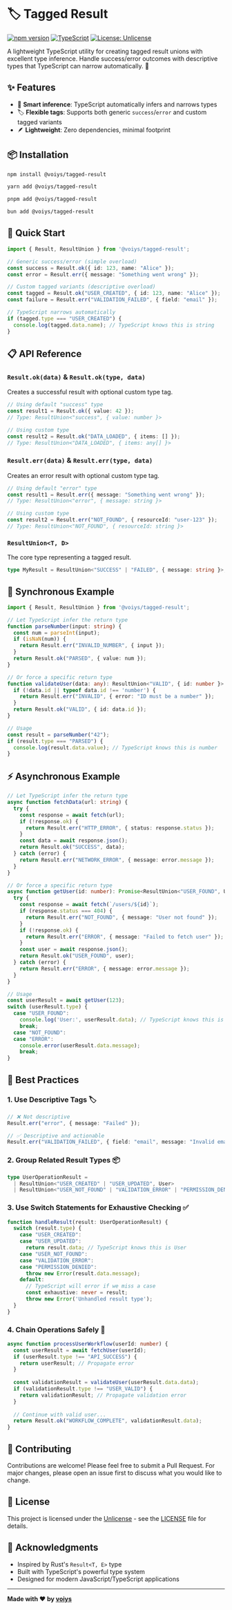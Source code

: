 # 🏷️ Tagged Result

[![npm version](https://badge.fury.io/js/%40voiys%2Ftagged-result.svg)](https://badge.fury.io/js/%40voiys%2Ftagged-result)
[![TypeScript](https://img.shields.io/badge/TypeScript-5.0+-blue.svg)](https://www.typescriptlang.org/)
[![License: Unlicense](https://img.shields.io/badge/license-Unlicense-blue.svg)](http://unlicense.org/)

A lightweight TypeScript utility for creating tagged result unions with excellent type inference. Handle success/error outcomes with descriptive types that TypeScript can narrow automatically. 🚀

## ✨ Features

- 🧠 **Smart inference**: TypeScript automatically infers and narrows types
- 🏷️ **Flexible tags**: Supports both generic `success`/`error` and custom tagged variants
- 🪶 **Lightweight**: Zero dependencies, minimal footprint

## 📦 Installation

```bash
npm install @voiys/tagged-result
```

```bash
yarn add @voiys/tagged-result
```

```bash
pnpm add @voiys/tagged-result
```

```bash
bun add @voiys/tagged-result
```

## 🚀 Quick Start

```typescript
import { Result, ResultUnion } from '@voiys/tagged-result';

// Generic success/error (simple overload)
const success = Result.ok({ id: 123, name: "Alice" });
const error = Result.err({ message: "Something went wrong" });

// Custom tagged variants (descriptive overload)
const tagged = Result.ok("USER_CREATED", { id: 123, name: "Alice" });
const failure = Result.err("VALIDATION_FAILED", { field: "email" });

// TypeScript narrows automatically
if (tagged.type === "USER_CREATED") {
  console.log(tagged.data.name); // TypeScript knows this is string
}
```

## 📋 API Reference

### `Result.ok(data)` & `Result.ok(type, data)`

Creates a successful result with optional custom type tag.

```typescript
// Using default "success" type
const result1 = Result.ok({ value: 42 });
// Type: ResultUnion<"success", { value: number }>

// Using custom type
const result2 = Result.ok("DATA_LOADED", { items: [] });
// Type: ResultUnion<"DATA_LOADED", { items: any[] }>
```

### `Result.err(data)` & `Result.err(type, data)`

Creates an error result with optional custom type tag.

```typescript
// Using default "error" type
const result1 = Result.err({ message: "Something went wrong" });
// Type: ResultUnion<"error", { message: string }>

// Using custom type
const result2 = Result.err("NOT_FOUND", { resourceId: "user-123" });
// Type: ResultUnion<"NOT_FOUND", { resourceId: string }>
```

### `ResultUnion<T, D>`

The core type representing a tagged result.

```typescript
type MyResult = ResultUnion<"SUCCESS" | "FAILED", { message: string }>;
```

## 🔄 Synchronous Example

```typescript
import { Result, ResultUnion } from '@voiys/tagged-result';

// Let TypeScript infer the return type
function parseNumber(input: string) {
  const num = parseInt(input);
  if (isNaN(num)) {
    return Result.err("INVALID_NUMBER", { input });
  }
  return Result.ok("PARSED", { value: num });
}

// Or force a specific return type
function validateUser(data: any): ResultUnion<"VALID", { id: number }> | ResultUnion<"INVALID", { error: string }> {
  if (!data.id || typeof data.id !== 'number') {
    return Result.err("INVALID", { error: "ID must be a number" });
  }
  return Result.ok("VALID", { id: data.id });
}

// Usage
const result = parseNumber("42");
if (result.type === "PARSED") {
  console.log(result.data.value); // TypeScript knows this is number
}
```

## ⚡ Asynchronous Example

```typescript
// Let TypeScript infer the return type
async function fetchData(url: string) {
  try {
    const response = await fetch(url);
    if (!response.ok) {
      return Result.err("HTTP_ERROR", { status: response.status });
    }
    const data = await response.json();
    return Result.ok("SUCCESS", data);
  } catch (error) {
    return Result.err("NETWORK_ERROR", { message: error.message });
  }
}

// Or force a specific return type
async function getUser(id: number): Promise<ResultUnion<"USER_FOUND", User> | ResultUnion<"NOT_FOUND" | "ERROR", { message: string }>> {
  try {
    const response = await fetch(`/users/${id}`);
    if (response.status === 404) {
      return Result.err("NOT_FOUND", { message: "User not found" });
    }
    if (!response.ok) {
      return Result.err("ERROR", { message: "Failed to fetch user" });
    }
    const user = await response.json();
    return Result.ok("USER_FOUND", user);
  } catch (error) {
    return Result.err("ERROR", { message: error.message });
  }
}

// Usage
const userResult = await getUser(123);
switch (userResult.type) {
  case "USER_FOUND":
    console.log('User:', userResult.data); // TypeScript knows this is User
    break;
  case "NOT_FOUND":
  case "ERROR":
    console.error(userResult.data.message);
    break;
}
```

## 🎯 Best Practices

### 1. Use Descriptive Tags 🏷️

```typescript
// ❌ Not descriptive
Result.err("error", { message: "Failed" });

// ✅ Descriptive and actionable
Result.err("VALIDATION_FAILED", { field: "email", message: "Invalid email format" });
```

### 2. Group Related Result Types 📦

```typescript
type UserOperationResult = 
  | ResultUnion<"USER_CREATED" | "USER_UPDATED", User>
  | ResultUnion<"USER_NOT_FOUND" | "VALIDATION_ERROR" | "PERMISSION_DENIED", { message: string }>;
```

### 3. Use Switch Statements for Exhaustive Checking ✅

```typescript
function handleResult(result: UserOperationResult) {
  switch (result.type) {
    case "USER_CREATED":
    case "USER_UPDATED":
      return result.data; // TypeScript knows this is User
    case "USER_NOT_FOUND":
    case "VALIDATION_ERROR":
    case "PERMISSION_DENIED":
      throw new Error(result.data.message);
    default:
      // TypeScript will error if we miss a case
      const exhaustive: never = result;
      throw new Error('Unhandled result type');
  }
}
```

### 4. Chain Operations Safely 🔗

```typescript
async function processUserWorkflow(userId: number) {
  const userResult = await fetchUser(userId);
  if (userResult.type !== "API_SUCCESS") {
    return userResult; // Propagate error
  }
  
  const validationResult = validateUser(userResult.data.data);
  if (validationResult.type !== "USER_VALID") {
    return validationResult; // Propagate validation error
  }
  
  // Continue with valid user...
  return Result.ok("WORKFLOW_COMPLETE", validationResult.data);
}
```

## 🤝 Contributing

Contributions are welcome! Please feel free to submit a Pull Request. For major changes, please open an issue first to discuss what you would like to change.

## 📄 License

This project is licensed under the [Unlicense](http://unlicense.org/) - see the [LICENSE](LICENSE) file for details.

## 🙏 Acknowledgments

- Inspired by Rust's `Result<T, E>` type
- Built with TypeScript's powerful type system
- Designed for modern JavaScript/TypeScript applications

---

**Made with ❤️ by [voiys](https://github.com/voiys)**